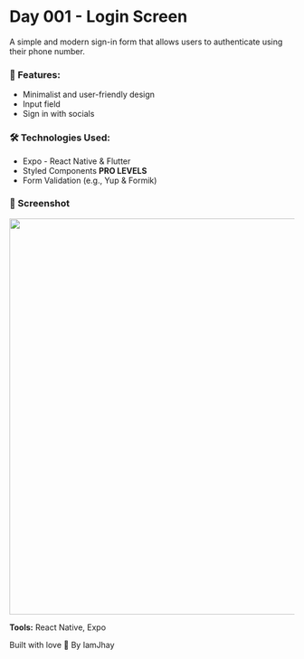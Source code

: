 # Day 001 - Login Screen

A simple and modern sign-in form that allows users to authenticate using their phone number.

### 🎨 Features:

- Minimalist and user-friendly design
- Input field
- Sign in with socials

### 🛠️ Technologies Used:

- Expo - React Native & Flutter
- Styled Components
  **PRO LEVELS**
- Form Validation (e.g., Yup & Formik)

### 📸 Screenshot

<div align="center">
  <img height="700" src="https://imagedelivery.net/_QLyhNQIk5K6p8kNrFQcIA/8437d890-3537-4256-35b5-024b23d2f300/public"  />
</div>

**Tools:** React Native, Expo

Built with love 💙 By IamJhay
